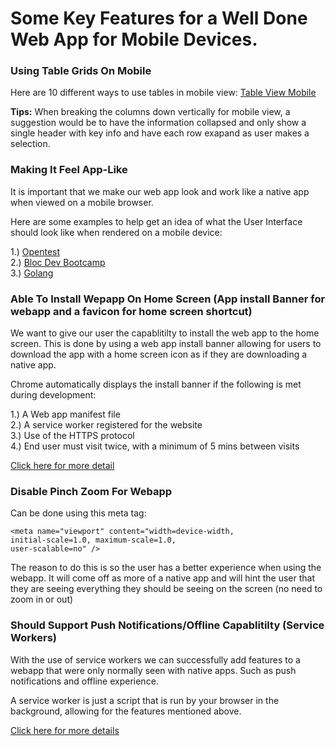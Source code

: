 # Some Key Features for a Well Done Web App for Mobile Devices.


### **Using Table Grids On Mobile**
Here are 10 different ways to use tables in mobile view: [Table View Mobile](http://sitesforprofit.com/responsive-table-plugins-and-patterns)

**Tips:**  When breaking the columns down vertically for mobile view, a suggestion would be to have the information collapsed and only show a single header with key info and have each row exapand as user makes a selection.

### **Making It Feel App-Like**
It is important that we make our web app look and work like a native app when viewed on a mobile browser.

Here are some examples to help get an idea of what the User Interface should look like when rendered on a mobile device:

1.) [Opentest](https://www.opentest.co/)   
2.) [Bloc Dev Bootcamp](https://www.bloc.io/)     
3.) [Golang](https://golang.org/)

### **Able To Install Wepapp On Home Screen (App install Banner for webapp and a favicon for home screen shortcut)**

We want to give our user the capablitilty to install the web app to the home screen. This is done by using a web app install banner allowing for users to download the app with a home screen icon as if they are downloading a native app.

Chrome automatically displays the install banner if the following is met during development:

1.)
A Web app manifest file  
2.) A service worker registered for the website  
3.) Use of the HTTPS protocol   
4.) End user must visit twice, with a minimum of 5 mins between visits

[Click here for more detail](https://developers.google.com/web/fundamentals/engage-and-retain/app-install-banners/)


### **Disable Pinch Zoom For Webapp**

Can be done using this meta tag:

    <meta name="viewport" content="width=device-width,
    initial-scale=1.0, maximum-scale=1.0,
    user-scalable=no" />

The reason to do this is so the user has a better experience when using the webapp. It will come off as more of a native app and will hint the user that they are seeing everything they should be seeing on the screen (no need to zoom in or out)

### **Should Support Push Notifications/Offline Capablitilty (Service Workers)**

With the use of service workers we can successfully add features to a webapp that were only normally seen with native apps. Such as push notifications and offline experience.

A service worker is just a script that is run by your browser in the background, allowing for the features mentioned above.

[Click here for more details](https://developers.google.com/web/fundamentals/getting-started/primers/service-workers)
